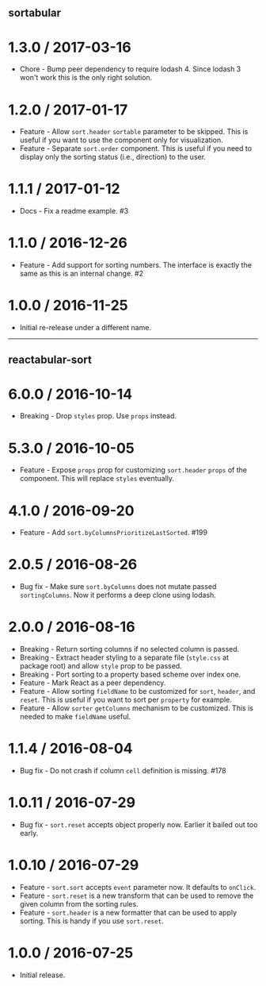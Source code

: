 ## sortabular

1.3.0 / 2017-03-16
==================

  * Chore - Bump peer dependency to require lodash 4. Since lodash 3 won't work this is the only right solution.

1.2.0 / 2017-01-17
==================

  * Feature - Allow `sort.header` `sortable` parameter to be skipped. This is useful if you want to use the component only for visualization.
  * Feature - Separate `sort.order` component. This is useful if you need to display only the sorting status (i.e., direction) to the user.

1.1.1 / 2017-01-12
==================

  * Docs - Fix a readme example. #3

1.1.0 / 2016-12-26
==================

  * Feature - Add support for sorting numbers. The interface is exactly the same as this is an internal change. #2

1.0.0 / 2016-11-25
==================

  * Initial re-release under a different name.

---

## reactabular-sort

6.0.0 / 2016-10-14
==================

  * Breaking - Drop `styles` prop. Use `props` instead.

5.3.0 / 2016-10-05
==================

  * Feature - Expose `props` prop for customizing `sort.header` `props` of the component. This will replace `styles` eventually.

4.1.0 / 2016-09-20
==================

  * Feature - Add `sort.byColumnsPrioritizeLastSorted`. #199

2.0.5 / 2016-08-26
==================

  * Bug fix - Make sure `sort.byColumns` does not mutate passed `sortingColumns`. Now it performs a deep clone using lodash.

2.0.0 / 2016-08-16
==================

  * Breaking - Return sorting columns if no selected column is passed.
  * Breaking - Extract header styling to a separate file (`style.css` at package root) and allow `style` prop to be passed.
  * Breaking - Port sorting to a property based scheme over index one.
  * Feature - Mark React as a peer dependency.
  * Feature - Allow sorting `fieldName` to be customized for `sort`, `header`, and `reset`. This is useful if you want to sort per `property` for example.
  * Feature - Allow `sorter` `getColumns` mechanism to be customized. This is needed to make `fieldName` useful.

1.1.4 / 2016-08-04
==================

  * Bug fix - Do not crash if column `cell` definition is missing. #178

1.0.11 / 2016-07-29
===================

  * Bug fix - `sort.reset` accepts object properly now. Earlier it bailed out too early.

1.0.10 / 2016-07-29
===================

  * Feature - `sort.sort` accepts `event` parameter now. It defaults to `onClick`.
  * Feature - `sort.reset` is a new transform that can be used to remove the given column from the sorting rules.
  * Feature - `sort.header` is a new formatter that can be used to apply sorting. This is handy if you use `sort.reset`.

1.0.0 / 2016-07-25
==================

  * Initial release.
